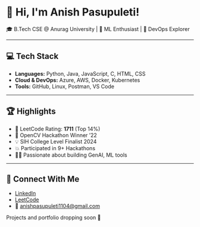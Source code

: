 # 👋 Hi, I'm Anish Pasupuleti!                    
                                          
🎓 B.Tech CSE @ Anurag University | 🧠 ML Enthusiast | 🚀 DevOps Explorer                                                                         
           
---                                           
                                            
## 💻 Tech Stack                            
                 
- **Languages:** Python, Java, JavaScript, C, HTML, CSS           
- **Cloud & DevOps:** Azure, AWS, Docker, Kubernetes    
- **Tools:** GitHub, Linux, Postman, VS Code  
 
--- 
 
## 🏆 Highlights

- 🧠 LeetCode Rating: **1711** (Top 14%) 
- 🥇 OpenCV Hackathon Winner ’22
- 💡 SIH College Level Finalist 2024
- 💥 Participated in 9+ Hackathons
- 👨‍💻 Passionate about building GenAI, ML tools

--- 

## 🔗 Connect With Me

- [LinkedIn](https://www.linkedin.com/in/anishpasupuleti/)
- [LeetCode](https://leetcode.com/u/AnishSai/)
- 📧 anishpasupuleti1104@gmail.com

Projects and portfolio dropping soon 🚀
